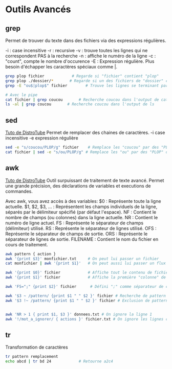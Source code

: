 # Outils Avancés

## grep
Permet de trouver du texte dans des fichiers via des expressions régulières.

-i : case incensitive
-r : recursive
-v : trouve toutes les lignes qui ne correspondent PAS à la recherche
-n : affiche le numéro de la ligne
-c : "count", compte le nombre d'occurence
-E : Expression régulière. Plus besoin d'échapper les caractères spéciaux comme |.

```sh
grep plop fichier            # Regarde si "fichier" contient "plop"
grep plop ./dossier/*       # Regarde si un des fichiers de "dossier" contient plop
grep -E "ou$|plop$" fichier        # Trouve les lignes se terminant par "ou" ou "plop"

# Avec le pipe
cat fichier | grep coucou       # Recherche coucou dans l'output de cat
ls -al | grep coucou       # Recherche coucou dans l'output de ls
```

## sed
[Tuto de DistroTube](https://www.youtube.com/watch?v=EACe7aiGczw)
Permet de remplacer des chaines de caractères.
-i case incensitive
-e expression régulière

```sh
sed -e "s/coucou/PLOP/g" fichier    # Remplace les "coucou" par des "PLOP" dans fichier
cat fichier | sed -e "s/ou/PLOP/g" # Remplace les "ou" par des "PLOP" dans l'output de cat (mais le fichier est intact).
```

## awk
[Tuto de DistroTube](https://www.youtube.com/watch?v=9YOZmI-zWok)
Outil surpuissant de traitement de texte avancé. Permet une grande précision, des déclarations de variables et executions de commandes.

Avec awk, vous avez accès à des variables:
$0 : Représente toute la ligne actuelle.
$1, $2, $3, ... : Représentent les champs individuels de la ligne, séparés par le délimiteur spécifié (par défaut l'espace).
NF : Contient le nombre de champs (ou colonnes) dans la ligne actuelle.
NR : Contient le numéro de ligne actuel.
FS : Représente le séparateur de champs (délimiteur) utilisé.
RS : Représente le séparateur de lignes utilisé.
OFS : Représente le séparateur de champs de sortie.
ORS : Représente le séparateur de lignes de sortie.
FILENAME : Contient le nom du fichier en cours de traitement.

```sh
awk pattern { action }
awk '{print $3}' monfichier.txt     # On peut lui passer un fichier
cat monfichier | awk '{print $1}'   # On peut aussi lui passer un flux

awk '{print $0}' fichier            # Affiche tout le contenu de fichier
awk '{print $1}' fichier            # Affiche la première "colonne" de fichier (premier mot de chaque ligne)

awk 'FS=";" {print $2}' fichier      # Défini ";" comme séparateur de champs au lieu de espace.

awk '$3 ~ /pattern/ {print $1 " " $2 }' fichier # Recherche de pattern
awk '$3 !~ /pattern/ {print $1 " " $2 }' fichier # Exclusion de pattern


awk 'NR > 1 { print $1, $3 }' donnees.txt # On ignore la ligne 1
awk '!/mot_a_ignorer/ { actions }' fichier.txt # On ignore les lignes contenant mot_a_ignorer
```

## tr
Transformation de caractères

```sh
tr pattern remplacement
echo abcd | tr bd 24            # Retourne a2c4
```

